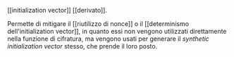 [[initialization vector]] [[derivato]].

Permette di mitigare il [[riutilizzo di nonce]] o il [[determinismo dell'initialization vector]], in quanto essi non vengono utilizzati direttamente nella funzione di cifratura, ma vengono usati per generare il *synthetic initialization vector* stesso, che prende il loro posto.